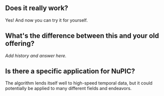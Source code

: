 Does it really work?
--------------------

Yes! And now you can try it for yourself.

What's the difference between this and your old offering?
--------------------

_Add history and answer here._

Is there a specific application for NuPIC?
--------------------

The algorithm lends itself well to high-speed temporal data, but it could potentially be applied to many different fields and endeavors.